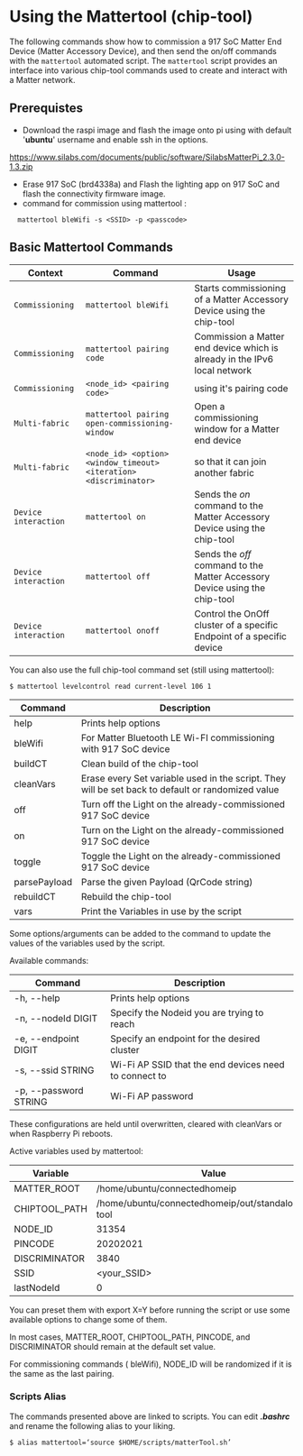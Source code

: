 
# Using the Mattertool (chip-tool)

The following commands show how to commission a 917 SoC Matter End Device (Matter Accessory Device), and then send the on/off commands with the `mattertool` automated script. The `mattertool` script provides an interface into various chip-tool commands used to create and interact with a Matter network.


## Prerequistes 
- Download the raspi image and flash the image onto pi using with default '**ubuntu**' username and enable ssh in the options.

https://www.silabs.com/documents/public/software/SilabsMatterPi_2.3.0-1.3.zip

- Erase 917 SoC (brd4338a) and  Flash the lighting app on 917 SoC and flash the connectivity firmware image. 
- command for commission using mattertool :

```shell
  mattertool bleWifi -s <SSID> -p <passcode>
```

## Basic Mattertool Commands

| **Context**	   | **Command**              | **Usage**                                                                 |
| --------------   | ------------------------ | ------------------------------------------------------------------------- |
| `Commissioning`  | `mattertool bleWifi`   | Starts commissioning of a Matter Accessory Device using the chip-tool      |
| `Commissioning`  | `mattertool pairing code` | Commission a Matter end device which is already in the IPv6 local network |
| `Commissioning`  | `<node_id> <pairing code>`| using it's pairing code                                                   |
| `Multi-fabric`   | `mattertool pairing open-commissioning-window` | Open a commissioning window for a Matter end device  |
| `Multi-fabric`   | `<node_id> <option> <window_timeout> <iteration> <discriminator>`| so that it can join another fabric |
| `Device interaction` | `mattertool on`       | Sends the _on_ command to the Matter Accessory Device using the chip-tool |
| `Device interaction` | `mattertool off`      | Sends the _off_ command to the Matter Accessory Device using the chip-tool|
| `Device interaction` | `mattertool onoff`    | Control the OnOff cluster of a specific Endpoint of a specific device     |

You can also use the full chip-tool command set (still using mattertool):

```shell
$ mattertool levelcontrol read current-level 106 1
```

| **Command**  | **Description**                                                                                               |
| ------------ | ------------------------------------------------------------------------------------------------------------- |
| help         | Prints help options                                                                                           |
| bleWifi      | For Matter Bluetooth LE Wi-FI commissioning with 917 SoC device                                              |
| buildCT      | Clean build of the chip-tool                                                                                   |
| cleanVars    | Erase every Set variable used in the script. They will be set back to default or randomized value             |
| off          | Turn off the Light on the already-commissioned 917 SoC device                                                   |
| on           | Turn on the Light on the already-commissioned 917 SoC device                                                    |
| toggle       | Toggle the Light on the already-commissioned 917 SoC device                                                     |
| parsePayload | Parse the given Payload (QrCode string)                                                                       |
| rebuildCT    | Rebuild the chip-tool                                                                                          |
| vars         | Print the Variables in use by the script                                                                      |

Some options/arguments can be added to the command to update the values of the variables used by the script.

Available commands:

| **Command**              | **Description**                                       |
| ------------------------ | ----------------------------------------------------- |
| -h, --help               | Prints help options                                   |
| -n, --nodeId DIGIT       | Specify the Nodeid you are trying to reach            |
| -e, --endpoint DIGIT     | Specify an endpoint for the desired cluster           |
| -s, --ssid STRING        | Wi-Fi AP SSID that the end devices need to connect to |
| -p, --password STRING    | Wi-Fi AP password                                     |

These configurations are held until overwritten, cleared with cleanVars or when Raspberry Pi reboots.

Active variables used by mattertool:

| **Variable**    | **Value**                                             |
| --------------- | ----------------------------------------------------- |
| MATTER_ROOT     | /home/ubuntu/connectedhomeip                          |
| CHIPTOOL_PATH   | /home/ubuntu/connectedhomeip/out/standalone/chip-tool |
| NODE_ID         | 31354                                                 |
| PINCODE         | 20202021                                              |
| DISCRIMINATOR   | 3840                                                  |
| SSID            | \<your_SSID>                                          |
| lastNodeId      | 0                                                     |

You can preset them with export X=Y before running the script or use some available options to change some of them.

In most cases, MATTER_ROOT, CHIPTOOL_PATH, PINCODE, and DISCRIMINATOR should remain at the default set value.

For commissioning commands ( bleWifi), NODE_ID will be randomized if it is the same as the last pairing.


### Scripts Alias

The commands presented above are linked to scripts. You can edit **_.bashrc_** and rename the following alias to your liking.

```shell
$ alias mattertool=‘source $HOME/scripts/matterTool.sh’
```

